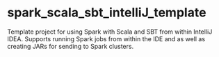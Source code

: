 # spark_scala_sbt_intelliJ_template
Template project for using Spark with Scala and SBT from within IntelliJ IDEA. Supports running Spark jobs from within the IDE and as well as creating JARs for sending to Spark clusters.
